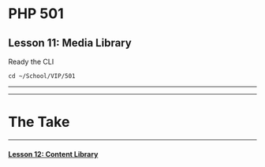 # PHP 501
## Lesson 11: Media Library

Ready the CLI

`cd ~/School/VIP/501`

___


___

# The Take

___

#### [Lesson 12: Content Library](https://github.com/inkVerb/vip/blob/master/501-php/Lesson-12.md)
